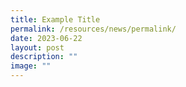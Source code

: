 ```yaml
---
title: Example Title
permalink: /resources/news/permalink/
date: 2023-06-22
layout: post
description: ""
image: ""
---
```

